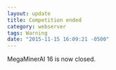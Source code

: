```yaml
---
layout: update
title: Competition ended
category: webserver
tags: Warning
date: "2015-11-15 16:09:21 -0500"
---
```


MegaMinerAI 16 is now closed.
